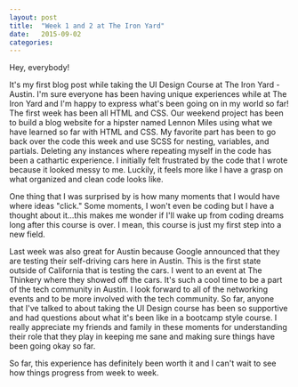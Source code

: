 ```yaml
---
layout: post
title:  "Week 1 and 2 at The Iron Yard"
date:   2015-09-02
categories: 
---
```



Hey, everybody! 

It's my first blog post while taking the UI Design Course at The Iron Yard - Austin. I'm sure everyone has been having unique experiences while at The Iron Yard and I'm happy to express what's been going on in my world so far! The first week has been all HTML and CSS. Our weekend project has been to build a blog website for a hipster named Lennon Miles using what we have learned so far with HTML and CSS. My favorite part has been to go back over the code this week and use SCSS for nesting, variables, and partials. Deleting any instances where repeating myself in the code has been a cathartic experience. I initially felt frustrated by the code that I wrote because it looked messy to me. Luckily, it feels more like I have a grasp on what organized and clean code looks like.


One thing that I was surprised by is how many moments that I would have where ideas "click." Some moments, I won't even be coding but I have a thought about it...this makes me wonder if I'll wake up from coding dreams long after this course is over. I mean, this course is just my first step into a new field.


Last week was also great for Austin because Google announced that they are testing their self-driving cars here in Austin. This is the first state outside of California that is testing the cars. I went to an event at The Thinkery where they showed off the cars. It's such a cool time to be a part of the tech community in Austin. I look forward to all of the networking events and to be more involved with the tech community. So far, anyone that I've talked to about taking the UI Design course has been so supportive and had questions about what it's been like in a bootcamp style course. I really appreciate my friends and family in these moments for understanding their role that they play in keeping me sane and making sure things have been going okay so far.


So far, this experience has definitely been worth it and I can't wait to see how things progress from week to week.